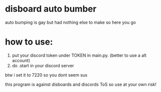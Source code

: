 # disboard auto bumber
auto bumping is gay but had nothing else to make so here you go

# how to use:
1. put your discord token under TOKEN in main.py. (better to use a alt account)
2. do .start in your discord server


btw i set it to 7220 so you dont seem sus



this program is against disboards and discords ToS so use at your own risk!
